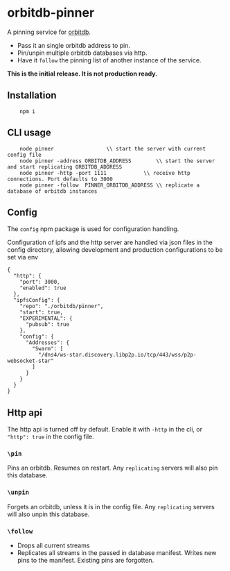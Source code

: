 # orbitdb-pinner
A pinning service for [orbitdb](https://github.com/orbitdb/orbit-db/).

* Pass it an single orbitdb address to pin.
* Pin/unpin multiple orbitdb databases via http.
* Have it `follow` the pinning list of another instance of the service.

**This is the initial release. It is not production ready.**

## Installation
```
	npm i
```

## CLI usage

```
	node pinner				    \\ start the server with current config file
	node pinner -address ORBITDB_ADDRESS 	    \\ start the server and start replicating ORBITDB_ADDRESS
	node pinner -http -port 1111	  	    \\ receive http connections. Port defaults to 3000
	node pinner -follow  PINNER_ORBITDB_ADDRESS \\ replicate a database of orbitdb instances
```

## Config

The `config` npm package is used for configuration handling.

Configuration of ipfs and the http server are handled via json files in the config directory, allowing development and production configurations to be set via env

```
{
  "http": {
    "port": 3000,
    "enabled": true
  },
  "ipfsConfig": {
    "repo": "./orbitdb/pinner",
    "start": true,
    "EXPERIMENTAL": {
      "pubsub": true
    },
    "config": {
      "Addresses": {
        "Swarm": [
          "/dns4/ws-star.discovery.libp2p.io/tcp/443/wss/p2p-websocket-star"
        ]
      }
    }
  }
}
```

## Http api

The http api is turned off by default. Enable it with `-http` in the cli, or `"http": true` in the config file.

### `\pin`

Pins an orbitdb. Resumes on restart. Any `replicating` servers will also pin this database.

### `\unpin`

Forgets an orbitdb, unless it is in the config file. Any `replicating` servers will also unpin this database.

### `\follow`

* Drops all current streams
* Replicates all streams in the passed in database manifest. Writes new pins to the manifest. Existing pins are forgotten.
